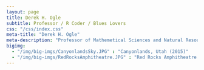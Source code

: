 ```yaml
---
layout: page
title: Derek H. Ogle
subtitle: Professor / R Coder / Blues Lovers
css: "/css/index.css"
meta-title: "Derek H. Ogle"
meta-description: "Professor of Mathemetical Sciences and Natural Resources at Northland College."
bigimg:
  - "/img/big-imgs/CanyonlandsSky.JPG" : "Canyonlands, Utah (2015)"
  - "/img/big-imgs/RedRocksAmphitheatre.JPG" : "Red Rocks Amphitheatre (2015)"
---
```


